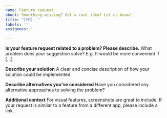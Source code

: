 ```yaml
---
name: Feature request
about: Something missing? Got a cool idea? Let us know!
title: "[FR]: "
labels: ''
assignees: ''

---
```


**Is your feature request related to a problem? Please describe.**
What problem does your suggestion solve? E.g. It would be more convenient if [...]


**Describe your solution**
A clear and concise description of how your solution could be implemented.


**Describe alternatives you've considered**
Have you considered any alternative approaches to solving the problem?


**Additional context**
For visual features, screenshots are great to include.
If your request is similar to a feature from a different app, please include a link.
